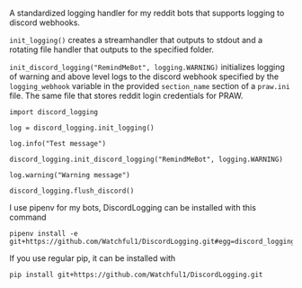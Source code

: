 A standardized logging handler for my reddit bots that supports logging to discord webhooks.

`init_logging()` creates a streamhandler that outputs to stdout and a rotating file handler that outputs to the specified folder.

`init_discord_logging("RemindMeBot", logging.WARNING)` initializes logging of warning and above level logs to the discord webhook specified by the `logging_webhook` variable in the provided `section_name` section of a `praw.ini` file. The same file that stores reddit login credentials for PRAW.

```
import discord_logging

log = discord_logging.init_logging()

log.info("Test message")

discord_logging.init_discord_logging("RemindMeBot", logging.WARNING)

log.warning("Warning message")

discord_logging.flush_discord()
```

I use pipenv for my bots, DiscordLogging can be installed with this command

```
pipenv install -e git+https://github.com/Watchful1/DiscordLogging.git#egg=discord_logging
```

If you use regular pip, it can be installed with

```
pip install git+https://github.com/Watchful1/DiscordLogging.git
```